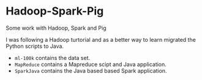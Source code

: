 # Hadoop-Spark-Pig
Some work with Hadoop, Spark and Pig

I was following a Hadoop turtorial and as a better way to learn migrated the Python scripts to Java.

- `ml-100k` contains the data set.
- `MapReduce` contains a Mapreduce scipt and Java application.
- `SparkJava` contains the Java based based Spark application. 
